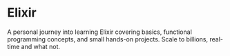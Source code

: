 # Elixir
A personal journey into learning Elixir covering basics, functional programming concepts, and small hands-on projects. Scale to billions, real-time and what not.
